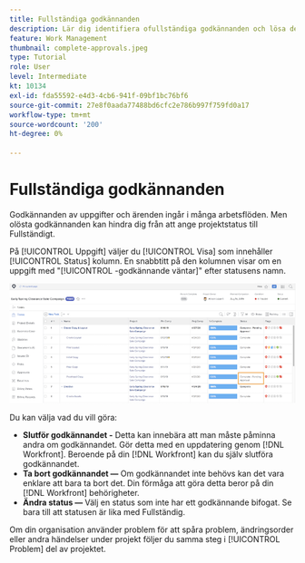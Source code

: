 ```yaml
---
title: Fullständiga godkännanden
description: Lär dig identifiera ofullständiga godkännanden och lösa dem så att du kan stänga projektet i [!DNL  Workfront].
feature: Work Management
thumbnail: complete-approvals.jpeg
type: Tutorial
role: User
level: Intermediate
kt: 10134
exl-id: fda55592-e4d3-4cb6-941f-09bf1bc76bf6
source-git-commit: 27e8f0aada77488bd6cfc2e786b997f759fd0a17
workflow-type: tm+mt
source-wordcount: '200'
ht-degree: 0%

---
```


# Fullständiga godkännanden

Godkännanden av uppgifter och ärenden ingår i många arbetsflöden. Men olösta godkännanden kan hindra dig från att ange projektstatus till Fullständigt.

På [!UICONTROL Uppgift] väljer du [!UICONTROL Visa] som innehåller [!UICONTROL Status] kolumn. En snabbtitt på den kolumnen visar om en uppgift med &quot;[!UICONTROL -godkännande väntar]&quot; efter statusens namn.

![Projekt som visar ofullständigt godkännande](assets/planner-fund-approval-pending.png)

Du kan välja vad du vill göra:

* **Slutför godkännandet -** Detta kan innebära att man måste påminna andra om godkännandet. Gör detta med en uppdatering genom [!DNL Workfront]. Beroende på din [!DNL Workfront] kan du själv slutföra godkännandet.
* **Ta bort godkännandet —** Om godkännandet inte behövs kan det vara enklare att bara ta bort det. Din förmåga att göra detta beror på din [!DNL Workfront] behörigheter.
* **Ändra status —** Välj en status som inte har ett godkännande bifogat. Se bara till att statusen är lika med Fullständig.

Om din organisation använder problem för att spåra problem, ändringsorder eller andra händelser under projekt följer du samma steg i [!UICONTROL Problem] del av projektet.
